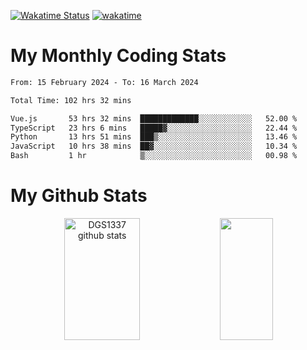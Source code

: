 [![Wakatime Status](https://github.com/noopurphalak/noopurphalak/workflows/wakatime-status-update/badge.svg)](https://github.com/noopurphalak/noopurphalak/actions/workflows/main.yml)
[![wakatime](https://wakatime.com/badge/user/80ace140-ef40-4fdd-b8ed-f3be3d2e1aea.svg)](https://wakatime.com/@80ace140-ef40-4fdd-b8ed-f3be3d2e1aea)

# My Monthly Coding Stats

<!--START_SECTION:waka-->

```txt
From: 15 February 2024 - To: 16 March 2024

Total Time: 102 hrs 32 mins

Vue.js       53 hrs 32 mins  █████████████░░░░░░░░░░░░   52.00 %
TypeScript   23 hrs 6 mins   █████▓░░░░░░░░░░░░░░░░░░░   22.44 %
Python       13 hrs 51 mins  ███▒░░░░░░░░░░░░░░░░░░░░░   13.46 %
JavaScript   10 hrs 38 mins  ██▓░░░░░░░░░░░░░░░░░░░░░░   10.34 %
Bash         1 hr            ▒░░░░░░░░░░░░░░░░░░░░░░░░   00.98 %
```

<!--END_SECTION:waka-->

# My Github Stats
<div style="text-align: center;">
  <img width="49%" height="195px" src="https://github-readme-stats-sigma-five.vercel.app/api?username=noopurphalak&show_icons=true&count_private=true&hide_border=true&title_color=ecf2f8&icon_color=0d1117&text_color=FFFFFF&bg_color=0d1117" alt="DGS1337 github stats" />
  <img width="41%" height="195px" src="https://github-readme-stats-sigma-five.vercel.app/api/top-langs/?username=noopurphalak&layout=compact&hide_border=true&title_color=ecf2f8&text_color=FFFFFF&bg_color=0d1117" />
</div>
